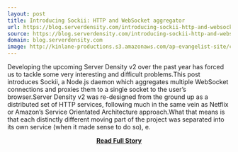 ```yaml
---
layout: post
title: Introducing Sockii: HTTP and WebSocket aggregator
url: https://blog.serverdensity.com/introducing-sockii-http-and-websocket-aggregator/
source: https://blog.serverdensity.com/introducing-sockii-http-and-websocket-aggregator/
domain: blog.serverdensity.com
image: http://kinlane-productions.s3.amazonaws.com/ap-evangelist-site/curated/screenshots/8183_blog_serverdensity_com.png
---
```


<p>Developing the upcoming Server Density v2 over the past year has forced us to tackle some very interesting and difficult problems.This post introduces Sockii, a Node.js daemon which aggregates multiple WebSocket connections and proxies them to a single socket to the user’s browser.Server Density v2 was re-designed from the ground up as a distributed set of HTTP services, following much in the same vein as Netflix or Amazon’s Service Orientated Architecture approach.What that means is that each distinctly different moving part of the project was separated into its own service (when it made sense to do so), e.</p>
<center><p><a href="https://blog.serverdensity.com/introducing-sockii-http-and-websocket-aggregator/" style='padding:25px; font-sze:18px; font-weight: bold;'>Read Full Story</a></p></center>
